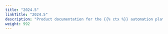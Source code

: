 ```yaml
---
title: "2024.5"
linkTitle: "2024.5"
description: "Product documentation for the {{% ctx %}} automation platform, including guides, tutorials and reference documentation."
weight: 992
---
```

